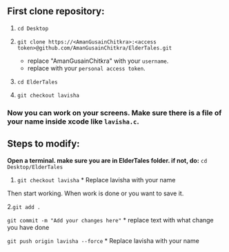 ## First clone repository:

1. `cd Desktop`

2. `git clone https://<AmanGusainChitkra>:<access token>@github.com/AmanGusainChitkra/ElderTales.git`

    * replace "AmanGusainChitkra" with your `username`. 
    * replace <access token> with your `personal access token`.
3. `cd ElderTales`
4. `git checkout lavisha` 

### Now you can work on your screens. Make sure there is a **file of your name** inside xcode like `lavisha.c`.

## Steps to modify:
 **Open a terminal. make sure you are in ElderTales folder. if not, do:**
  `cd Desktop/ElderTales`
  
1. `git checkout lavisha`   * Replace lavisha with your name

Then start working. When work is done or you want to save it.

2.`git add .`

`git commit -m "Add your changes here"`     * replace text with what change you have done

`git push origin lavisha --force`   * Replace lavisha with your name
